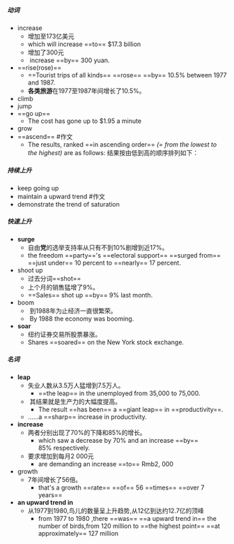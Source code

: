 
##### 动词
- increase
	- 增加至173亿美元
	- which will increase ==to== $17.3 billion
	- 增加了300元
	-  increase ==by== 300 yuan.
- ==rise(rose)==
	- ==Tourist trips of all kinds== ==rose== ==by== 10.5% between 1977 and 1987.  
	- **各类旅游**在1977至1987年间增长了10.5%。
- climb
- jump
- ==go up==
	- The cost has gone up to $1.95 a minute
- grow
- ==ascend== #作文
	- The results, ranked ==in ascending order== _(= from the lowest to the highest)_ are as follows: 结果按由低到高的顺序排列如下：

##### 持续上升
- keep going up
- maintain a upward trend #作文
- demonstrate the trend of saturation
##### 快速上升
- **surge**
	- 自由**党**的选举支持率从只有不到10%剧增到近17%。
	- the freedom ==party=='s ==electoral support==  ==surged from==  ==just under== 10 percent to ==nearly== 17 percent.
- shoot up
	- 过去分词==shot==
	- 上个月的销售猛增了9%。
	- ==Sales== shot up ==by== 9% last month.
- boom
	-  到1988年为止经济一直很繁荣。
	-  By 1988 the economy was booming.
- **soar**
	- 纽约证券交易所股票暴涨。
	- Shares ==soared== on the New York stock exchange.
##### 名词
- **leap**
	- 失业人数从3.5万人猛增到7.5万人。
		- ==the leap== in the unemployed from 35,000 to 75,000.
	-  其结果就是生产力的大幅度提高。
		- The result ==has been== a ==giant leap== in ==productivity==.
	- ......a ==sharp== increase in productivity.
- **increase**
	- 两者分别出现了70%的下降和85%的增长。
		- which saw a decrease by 70% and an increase ==by== 85% respectively.
	- 要求增加到每月2 000元
		- are demanding an increase ==to== Rmb2, 000
- growth
	- 7年间增长了56倍。
		- that's a growth ==rate== ==of== 56 ==times== ==over 7 years==
- **an upward trend in**
	- 从1977到1980,鸟儿的数量呈上升趋势,从12亿到达约12.7亿的顶峰
		- from 1977 to 1980 ,there ==was== ==a upward trend in== the number of birds,from 120 million to ==the highest point== ==at approximately== 127 million